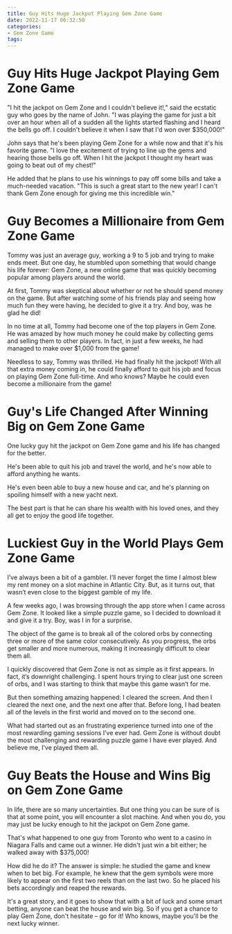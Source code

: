 ```yaml
---
title: Guy Hits Huge Jackpot Playing Gem Zone Game
date: 2022-11-17 06:32:50
categories:
- Gem Zone Game
tags:
---
```



#  Guy Hits Huge Jackpot Playing Gem Zone Game

"I hit the jackpot on Gem Zone and I couldn't believe it!," said the ecstatic guy who goes by the name of John. "I was playing the game for just a bit over an hour when all of a sudden all the lights started flashing and I heard the bells go off. I couldn't believe it when I saw that I'd won over $350,000!"

John says that he's been playing Gem Zone for a while now and that it's his favorite game. "I love the excitement of trying to line up the gems and hearing those bells go off. When I hit the jackpot I thought my heart was going to beat out of my chest!"

He added that he plans to use his winnings to pay off some bills and take a much-needed vacation. "This is such a great start to the new year! I can't thank Gem Zone enough for giving me this incredible win."

#  Guy Becomes a Millionaire from Gem Zone Game

Tommy was just an average guy, working a 9 to 5 job and trying to make ends meet. But one day, he stumbled upon something that would change his life forever: Gem Zone, a new online game that was quickly becoming popular among players around the world.

At first, Tommy was skeptical about whether or not he should spend money on the game. But after watching some of his friends play and seeing how much fun they were having, he decided to give it a try. And boy, was he glad he did!

In no time at all, Tommy had become one of the top players in Gem Zone. He was amazed by how much money he could make by collecting gems and selling them to other players. In fact, in just a few weeks, he had managed to make over $1,000 from the game!

Needless to say, Tommy was thrilled. He had finally hit the jackpot! With all that extra money coming in, he could finally afford to quit his job and focus on playing Gem Zone full-time. And who knows? Maybe he could even become a millionaire from the game!

#  Guy's Life Changed After Winning Big on Gem Zone Game

One lucky guy hit the jackpot on Gem Zone game and his life has changed for the better.

He's been able to quit his job and travel the world, and he's now able to afford anything he wants.

He's even been able to buy a new house and car, and he's planning on spoiling himself with a new yacht next.

The best part is that he can share his wealth with his loved ones, and they all get to enjoy the good life together.

#   Luckiest Guy in the World Plays Gem Zone Game

I’ve always been a bit of a gambler. I’ll never forget the time I almost blew my rent money on a slot machine in Atlantic City. But, as it turns out, that wasn’t even close to the biggest gamble of my life.

A few weeks ago, I was browsing through the app store when I came across Gem Zone. It looked like a simple puzzle game, so I decided to download it and give it a try. Boy, was I in for a surprise.

The object of the game is to break all of the colored orbs by connecting three or more of the same color consecutively. As you progress, the orbs get smaller and more numerous, making it increasingly difficult to clear them all.

I quickly discovered that Gem Zone is not as simple as it first appears. In fact, it’s downright challenging. I spent hours trying to clear just one screen of orbs, and I was starting to think that maybe this game wasn’t for me.

But then something amazing happened: I cleared the screen. And then I cleared the next one, and the next one after that. Before long, I had beaten all of the levels in the first world and moved on to the second one.

What had started out as an frustrating experience turned into one of the most rewarding gaming sessions I’ve ever had. Gem Zone is without doubt the most challenging and rewarding puzzle game I have ever played. And believe me, I’ve played them all.

#  Guy Beats the House and Wins Big on Gem Zone Game

In life, there are so many uncertainties. But one thing you can be sure of is that at some point, you will encounter a slot machine. And when you do, you may just be lucky enough to hit the jackpot on Gem Zone game.

That's what happened to one guy from Toronto who went to a casino in Niagara Falls and came out a winner. He didn't just win a bit either; he walked away with $375,000!

How did he do it? The answer is simple: he studied the game and knew when to bet big. For example, he knew that the gem symbols were more likely to appear on the first two reels than on the last two. So he placed his bets accordingly and reaped the rewards.

It's a great story, and it goes to show that with a bit of luck and some smart betting, anyone can beat the house and win big. So if you get a chance to play Gem Zone, don't hesitate – go for it! Who knows, maybe you'll be the next lucky winner.